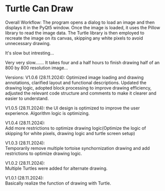 # Turtle Can Draw
Overall Workflow:
    The program opens a dialog to load an image and then displays it in the PyQt5 window.
    Once the image is loaded, it uses the Pillow library to read the image data.
    The Turtle library is then employed to recreate the image on its canvas, skipping any white pixels to avoid unnecessary drawing.

It's slow but intresting...

Very very slow.......
It takes four and a half hours to finish drawing half of an 800 by 800 resolution image...

Versions:
V1.0.6 (28.11.2024):
    Optimized image loading and drawing annotations, clarified layout and functional descriptions. Updated the drawing logic, adopted block processing to improve drawing efficiency, adjusted the relevant code structure and comments to make it clearer and easier to understand.

V1.0.5 (28.11.2024):
    the UI design is optimized to improve the user experience. Algorithm logic is optimizing.

V1.0.4 (28.11.2024):  
    Add more restrictions to optimize drawing logic(Optimize the logic of skipping for white pixels, drawing logic and turtle screen setup)

V1.0.3 (28.11.2024):  
    Temporarily remove multiple tortoise synchornization drawing and add restrictions to optimize drawing logic.

V1.0.2 (28.11.2024):  
    Multiple Turtles were added for alternate drawing.

V1.0.1 (28.11.2024):  
    Basically realize the function of drawing with Turtle.
